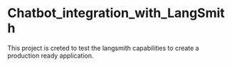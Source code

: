 # Chatbot_integration_with_LangSmith
This project is creted to test the langsmith capabilities to create a production ready application.
